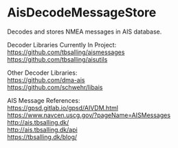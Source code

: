 # AisDecodeMessageStore
Decodes and stores NMEA messages in AIS database.

Decoder Libraries Currently In Project: <br />
https://github.com/tbsalling/aismessages <br />
https://github.com/tbsalling/aisutils <br />


Other Decoder Libraries: <br />
https://github.com/dma-ais <br />
https://github.com/schwehr/libais <br />

AIS Message References: <br />
https://gpsd.gitlab.io/gpsd/AIVDM.html <br />
https://www.navcen.uscg.gov/?pageName=AISMessages <br />
http://ais.tbsalling.dk/ <br />
http://ais.tbsalling.dk/api <br />
https://tbsalling.dk/blog/ <br />
 
